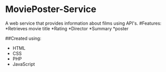 # MoviePoster-Service
A web service that provides information about films using API's.
#Features:
*Retrieves movie title
*Rating
*Director
*Summary
*poster

##Created using:
* HTML
* CSS
* PHP
* JavaScript
